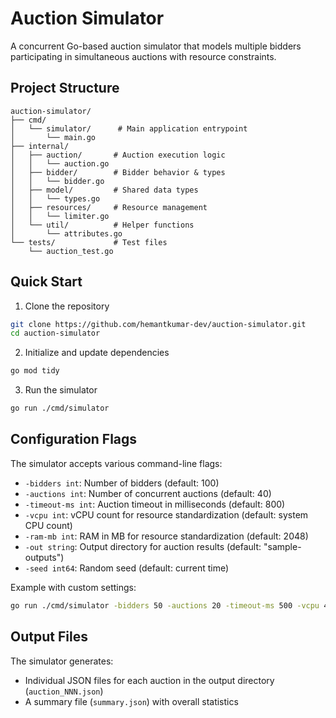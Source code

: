# Auction Simulator

A concurrent Go-based auction simulator that models multiple bidders participating in simultaneous auctions with resource constraints.

## Project Structure
```
auction-simulator/
├── cmd/
│   └── simulator/      # Main application entrypoint
│       └── main.go
├── internal/
│   ├── auction/       # Auction execution logic
│   │   └── auction.go
│   ├── bidder/        # Bidder behavior & types
│   │   └── bidder.go
│   ├── model/         # Shared data types
│   │   └── types.go
│   ├── resources/     # Resource management
│   │   └── limiter.go
│   └── util/          # Helper functions
│       └── attributes.go
└── tests/             # Test files
    └── auction_test.go
```

## Quick Start

1. Clone the repository
```bash
git clone https://github.com/hemantkumar-dev/auction-simulator.git
cd auction-simulator
```

2. Initialize and update dependencies
```bash
go mod tidy
```

3. Run the simulator
```bash
go run ./cmd/simulator
```

## Configuration Flags

The simulator accepts various command-line flags:

- `-bidders int`: Number of bidders (default: 100)
- `-auctions int`: Number of concurrent auctions (default: 40)
- `-timeout-ms int`: Auction timeout in milliseconds (default: 800)
- `-vcpu int`: vCPU count for resource standardization (default: system CPU count)
- `-ram-mb int`: RAM in MB for resource standardization (default: 2048)
- `-out string`: Output directory for auction results (default: "sample-outputs")
- `-seed int64`: Random seed (default: current time)

Example with custom settings:
```bash
go run ./cmd/simulator -bidders 50 -auctions 20 -timeout-ms 500 -vcpu 4 -ram-mb 1024
```

## Output Files

The simulator generates:
- Individual JSON files for each auction in the output directory (`auction_NNN.json`)
- A summary file (`summary.json`) with overall statistics

